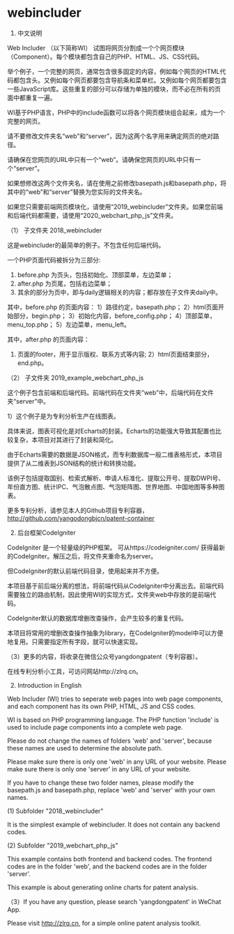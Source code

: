 # webincluder


1. 中文说明

Web Includer （以下简称WI） 试图将网页分割成一个个网页模块（Component）。每个模块都包含自己的PHP、HTML、JS、CSS代码。 

举个例子，一个完整的网页，通常包含很多固定的内容，例如每个网页的HTML代码都包含<head>头。又例如每个网页都要包含导航条和菜单栏。又例如每个网页都要包含一些JavaScript库。这些重复的部分可以存储为单独的模块，而不必在所有的页面中都重复一遍。

WI基于PHP语言，PHP中的include函数可以将各个网页模块组合起来，成为一个完整的网页。

请不要修改文件夹名“web”和“server”，因为这两个名字用来确定网页的绝对路径。

请确保在您网页的URL中只有一个“web”。请确保您网页的URL中只有一个“server”。

如果想修改这两个文件夹名，请在使用之前修改basepath.js和basepath.php，将其中的“web”和“server”替换为您实际的文件夹名。

如果您只需要前端网页模块化，请使用“2019_webincluder”文件夹。如果您前端和后端代码都需要，请使用“2020_webchart_php_js”文件夹。


（1） 子文件夹 2018_webincluder

这是webincluder的最简单的例子。不包含任何后端代码。

一个PHP页面代码被拆分为三部分:
1) before.php 为页头，包括初始化、顶部菜单，左边菜单；
2) after.php 为页尾，包括右边菜单；
3) 其余的部分为页中，即与daily逻辑相关的内容；都存放在子文件夹daily中。

其中，before.php 的页面内容：
1）路径约定，basepath.php；
2）html页面开始部分，begin.php；
3）初始化内容，before_config.php；
4）顶部菜单，menu_top.php；
5）左边菜单，menu_left。

其中，after.php 的页面内容：
1) 页面的footer，用于显示版权、联系方式等内容;
2）html页面结束部分，end.php。


（2） 子文件夹 2019_example_webchart_php_js

这个例子包含前端和后端代码。前端代码在文件夹“web”中，后端代码在文件夹“server”中。

1）这个例子是为专利分析生产在线图表。

具体来说，图表可视化是对Echarts的封装。Echarts的功能强大导致其配置也比较复杂，本项目对其进行了封装和简化。

由于Echarts需要的数据是JSON格式，而专利数据库一般二维表格形式，本项目提供了从二维表到JSON结构的统计和转换功能。

该例子包括提取国别、检索式解析、申请人标准化、提取公开号、提取DWPI号、年份直方图、统计IPC、气泡散点图、气泡矩阵图、世界地图、中国地图等多种图表。

更多专利分析，请参见本人的Github项目专利容器，http://github.com/yangodongbjcn/patent-container

2) 后台框架CodeIgniter

CodeIgniter 是一个轻量级的PHP框架。 可从https://codeigniter.com/ 获得最新的CodeIgniter。解压之后，将文件夹重命名为server。

但CodeIgniter的默认前端代码目录，使用起来并不方便。

本项目基于前后端分离的想法，将前端代码从CodeIgniter中分离出去。前端代码需要独立的路由机制，因此使用WI的实现方式，文件夹web中存放的是前端代码。

CodeIgniter默认的数据库增删改查操作，会产生较多的重复代码。

本项目将常用的增删改查操作抽象为library，在CodeIgniter的model中可以方便地复用。只需要指定所有字段，就可以快速实现。


（3）更多的内容，将收录在微信公众号yangdongpatent（专利容器）。

在线专利分析小工具，可访问网站http://zlrq.cn。



2. Introduction in English 

Web Includer (WI) tries to seperate web pages into web page components, and each component has its own PHP, HTML, JS and CSS codes. 

WI is based on PHP programming language. The PHP function 'include' is used to include page components into a complete web page. 

Please do not change the names of folders 'web' and 'server', because these names are used to determine the absolute path. 

Please make sure there is only one 'web' in any URL of your website. Please make sure there is only one 'server' in any URL of your website.

If you have to change these two folder names, please modify the basepath.js and basepath.php, replace 'web' and 'server' with your own names.


(1) Subfolder "2018_webincluder"

It is the simplest example of webincluder. It does not contain any backend codes.

(2) Subfolder "2019_webchart_php_js"

This example contains both frontend and backend codes. The frontend codes are in the folder 'web', and the backend codes are in the folder 'server'.

This example is about generating online charts for patent analysis. 

（3）If you have any question, please search 'yangdongpatent' in WeChat App. 

Please visit http://zlrq.cn, for a simple online patent analysis toolkit.
